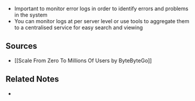 - Important to monitor error logs in order to identify errors and problems in the system
- You can monitor logs at per server level or use tools to aggregate them to a centralised service for easy search and viewing

## Sources
- [[Scale From Zero To Millions Of Users by ByteByteGo]]

## Related Notes
- 